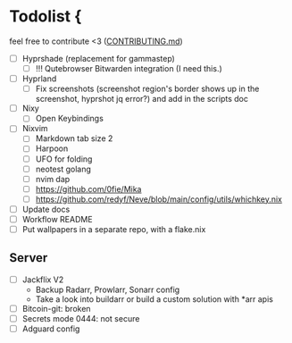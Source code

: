 # Todolist {

feel free to contribute <3 ([CONTRIBUTING.md](CONTRIBUTING.md))

- [ ] Hyprshade (replacement for gammastep)
  - [ ] !!! Qutebrowser Bitwarden integration (I need this.)
- [ ] Hyprland
  - [ ] Fix screenshots (screenshot region's border shows up in the screenshot, hyprshot jq error?) and add in the scripts doc
- [ ] Nixy
  - [ ] Open Keybindings
- [ ] Nixvim
  - [ ] Markdown tab size 2
  - [ ] Harpoon
  - [ ] UFO for folding
  - [ ] neotest golang
  - [ ] nvim dap
  - [ ] <https://github.com/0fie/Mika>
  - [ ] <https://github.com/redyf/Neve/blob/main/config/utils/whichkey.nix>
- [ ] Update docs
- [ ] Workflow README
- [ ] Put wallpapers in a separate repo, with a flake.nix

## Server

- [ ] Jackflix V2
  - Backup Radarr, Prowlarr, Sonarr config
  - Take a look into buildarr or build a custom solution with *arr apis
- [ ] Bitcoin-git: broken
- [ ] Secrets mode 0444: not secure
- [ ] Adguard config
